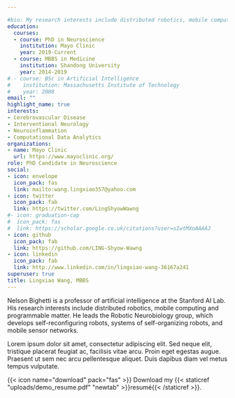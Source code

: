 ```yaml
---

#bio: My research interests include distributed robotics, mobile computing and programmable matter.
education:
  courses:
  - course: PhD in Neuroscience
    institution: Mayo Clinic
    year: 2019-Current
  - course: MBBS in Medicine
    institution: Shandong University
    year: 2014-2019
# - course: BSc in Artificial Intelligence
#    institution: Massachusetts Institute of Technology
#    year: 2008
email: ""
highlight_name: true
interests:
- Cerebrovascular Disease
- Interventional Neurology
- Neuroinflammation
- Computational Data Analytics
organizations:
- name: Mayo Clinic
  url: https://www.mayoclinic.org/
role: PhD Candidate in Neuroscience
social:
- icon: envelope
  icon_pack: fas
  link: mailto:wang.lingxiao357@yahoo.com
- icon: twitter
  icon_pack: fab
  link: https://twitter.com/LingShyowWawng
#- icon: graduation-cap
#  icon_pack: fas
#  link: https://scholar.google.co.uk/citations?user=sIwtMXoAAAAJ
- icon: github
  icon_pack: fab
  link: https://github.com/LING-Shyow-Wawng
- icon: linkedin
  icon_pack: fab
  link: http://www.linkedin.com/in/lingxiao-wang-36167a241
superuser: true
title: Lingxiao Wang, MBBS
---
```


Nelson Bighetti is a professor of artificial intelligence at the Stanford AI Lab. His research interests include distributed robotics, mobile computing and programmable matter. He leads the Robotic Neurobiology group, which develops self-reconfiguring robots, systems of self-organizing robots, and mobile sensor networks.

Lorem ipsum dolor sit amet, consectetur adipiscing elit. Sed neque elit, tristique placerat feugiat ac, facilisis vitae arcu. Proin eget egestas augue. Praesent ut sem nec arcu pellentesque aliquet. Duis dapibus diam vel metus tempus vulputate.

{{< icon name="download" pack="fas" >}} Download my {{< staticref "uploads/demo_resume.pdf" "newtab" >}}resumé{{< /staticref >}}.
